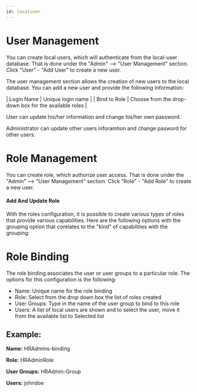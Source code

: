 ```yaml
---
id: localuser
---
```

# User Management

You can create local users, which will authenticate from the local-user database.  That is done under the "Admin" --> "User Management" section. Click "User" - "Add User" to create a new user. 


The user management section allows the creation of new users to the local database.  You can add a new user and provide the following information:


<load-table group:auth obj:AuthUserSpec
            include:fullname>
| Login Name | Unique login name |
<load-table group:auth obj:AuthUserSpec
            omit:fullname omitHeader:true>
| Bind to Role | Choose from the drop-down box for the available roles |

User can update his/her information and change his/her own password.

Administrator can update other users inforamtion and change pasword for other users.

# Role Management

You can create role, which authorize user access.  That is done under the "Admin" --> "User Management" section. Click "Role" - "Add Role" to create a new user. 

#### Add And Update Role

With the roles configuration, it is possible to create various types of roles that provide various capabilities.  Here are the following options with the grouping option that corelates to the "kind" of capabilities with the grouping:

<load-table group:auth obj:ApiObjectMeta include:name>
<load-table group:auth obj:AuthPermission  omit:resource-tenant,resource-namespace,resource-names  omitHeader:true>


# Role Binding

The role binding associates the user or user groups to a particular role.  The options for this configuration is the following:

- Name: Unique name for the role binding
- Role: Select from the drop down box the list of roles created
- User Groups:  Type in the name of the user group to bind to this role
- Users:  A list of local users are shown and to select the user, move it from the available list to Selected list

<load-table group:auth obj:ApiObjectMeta include:name>
<load-table group:auth obj:AuthRoleBindingSpec  omitHeader:true>

## Example:

**Name:** HRAdmins-binding

**Role:** HRAdminRole

**User Groups:** HRAdmin-Group

**Users:** johndoe



